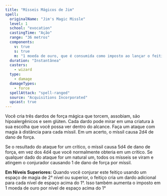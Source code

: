 ```yaml
---
title: "Mísseis Mágicos de Jim"
spell:
  originalName: "Jim's Magic Missle"
  level: 1
  school: "evocation"
  castingTime: "Ação"
  range: "36 metros"
  components:
    v: true
    s: true
    m: "1 moeda de ouro, que é consumida como imposto ao lançar o feitiço "
  duration: "Instantânea"
  casters:
    - wizard
  type:
    - damage
  damageTypes:
    - force
  spellAttack: "spell-ranged"
  source: "Acquisitions Incorporated"
  upcast: true
---
```


Você cria três dardos de força mágica que torcem, assobiam, são hipoalergênicos e sem glúten. Cada dardo pode mirar em uma criatura à sua escolha que você possa ver dentro do alcance. Faça um ataque com magia à distância para cada míssil. Em um acerto, o míssil causa 2d4 de dano de força.

Se o resultado do ataque for um crítico, o míssil causa 5d4 de dano de força, em vez dos 4d4 que você normalmente obteria em um crítico. Se qualquer dado do ataque for um natural um, todos os mísseis se viram e atingem o conjurador causando 1 de dano de força por míssil.

**Em Níveis Superiores:** Quando você conjurar este feitiço usando um espaço de magia de 2° nível ou superior, o feitiço cria um dardo adicional para cada nível de espaço acima do 1°. Isso também aumenta o imposto em 1 moeda de ouro por nível de espaço acima do 1°
